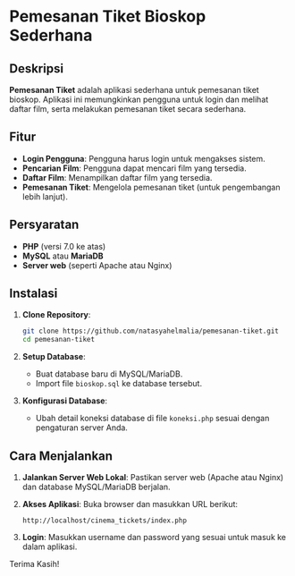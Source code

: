 # Pemesanan Tiket Bioskop Sederhana

## Deskripsi
**Pemesanan Tiket** adalah aplikasi sederhana untuk pemesanan tiket bioskop. Aplikasi ini memungkinkan pengguna untuk login dan melihat daftar film, serta melakukan pemesanan tiket secara sederhana.

## Fitur
- **Login Pengguna**: Pengguna harus login untuk mengakses sistem.
- **Pencarian Film**: Pengguna dapat mencari film yang tersedia.
- **Daftar Film**: Menampilkan daftar film yang tersedia.
- **Pemesanan Tiket**: Mengelola pemesanan tiket (untuk pengembangan lebih lanjut).

## Persyaratan
- **PHP** (versi 7.0 ke atas)
- **MySQL** atau **MariaDB**
- **Server web** (seperti Apache atau Nginx)

## Instalasi
1. **Clone Repository**:
    ```bash
    git clone https://github.com/natasyahelmalia/pemesanan-tiket.git
    cd pemesanan-tiket
    ```

2. **Setup Database**:
   - Buat database baru di MySQL/MariaDB.
   - Import file `bioskop.sql` ke database tersebut.

3. **Konfigurasi Database**:
   - Ubah detail koneksi database di file `koneksi.php` sesuai dengan pengaturan server Anda.

## Cara Menjalankan
1. **Jalankan Server Web Lokal**:
   Pastikan server web (Apache atau Nginx) dan database MySQL/MariaDB berjalan.

2. **Akses Aplikasi**:
   Buka browser dan masukkan URL berikut:
   ```
   http://localhost/cinema_tickets/index.php
   ```

3. **Login**:
   Masukkan username dan password yang sesuai untuk masuk ke dalam aplikasi.


Terima Kasih!